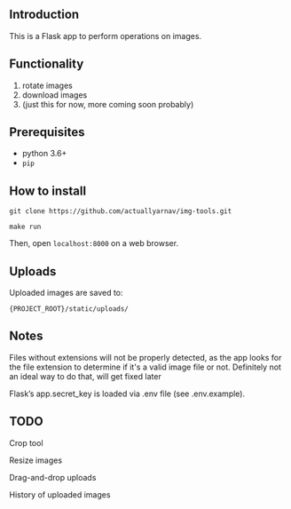 ## Introduction
This is a Flask app to perform operations on images.

## Functionality
1. rotate images
2. download images
3. (just this for now, more coming soon probably)

## Prerequisites
- python 3.6+
- `pip`

## How to install

`git clone https://github.com/actuallyarnav/img-tools.git`

`make run`

Then, open `localhost:8000` on a web browser.

## Uploads

Uploaded images are saved to:

`{PROJECT_ROOT}/static/uploads/`

## Notes

Files without extensions will not be properly detected, as the app looks for the file extension to determine if it's a valid image file or not.
Definitely not an ideal way to do that, will get fixed later

Flask’s app.secret_key is loaded via .env file (see .env.example).

## TODO

Crop tool

Resize images

Drag-and-drop uploads

History of uploaded images
